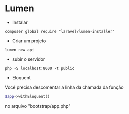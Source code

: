 # Lumen

* Instalar

```CMD
composer global require "laravel/lumen-installer"
```

* Criar um projeto

```CMD
lumen new api
```

* subir o servidor

```CMD
php -S localhost:8000 -t public
```

* Eloquent

Você precisa descomentar a linha da chamada da função

```PHP
$app->withEloquent()
```

no arquivo "bootstrap/app.php"
